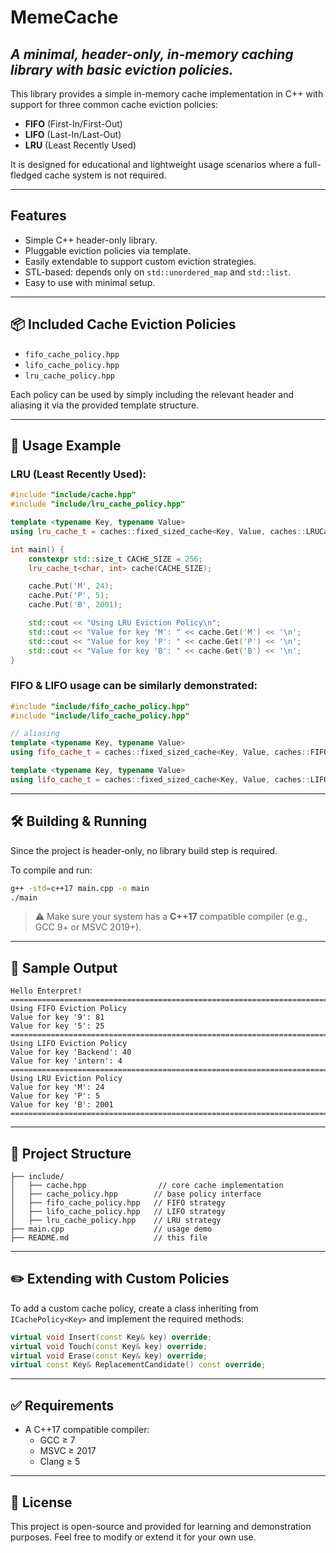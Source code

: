 # MemeCache

## _A minimal, header-only, in-memory caching library with basic eviction policies._

This library provides a simple in-memory cache implementation in C++ with support for three common cache eviction policies:

- **FIFO** (First-In/First-Out)
- **LIFO** (Last-In/Last-Out)
- **LRU** (Least Recently Used)

It is designed for educational and lightweight usage scenarios where a full-fledged cache system is not required.

---

## Features

- Simple C++ header-only library.
- Pluggable eviction policies via template.
- Easily extendable to support custom eviction strategies.
- STL-based: depends only on `std::unordered_map` and `std::list`.
- Easy to use with minimal setup.

---

## 📦 Included Cache Eviction Policies

- `fifo_cache_policy.hpp`
- `lifo_cache_policy.hpp`
- `lru_cache_policy.hpp`

Each policy can be used by simply including the relevant header and aliasing it via the provided template structure.

---

## 🚀 Usage Example

### LRU (Least Recently Used):

```cpp
#include "include/cache.hpp"
#include "include/lru_cache_policy.hpp"

template <typename Key, typename Value>
using lru_cache_t = caches::fixed_sized_cache<Key, Value, caches::LRUCachePolicy>;

int main() {
    constexpr std::size_t CACHE_SIZE = 256;
    lru_cache_t<char, int> cache(CACHE_SIZE);

    cache.Put('M', 24);
    cache.Put('P', 5);
    cache.Put('B', 2001);

    std::cout << "Using LRU Eviction Policy\n";
    std::cout << "Value for key 'M': " << cache.Get('M') << '\n';
    std::cout << "Value for key 'P': " << cache.Get('P') << '\n';
    std::cout << "Value for key 'B': " << cache.Get('B') << '\n';
}
```

### FIFO & LIFO usage can be similarly demonstrated:

```cpp
#include "include/fifo_cache_policy.hpp"
#include "include/lifo_cache_policy.hpp"

// aliasing
template <typename Key, typename Value>
using fifo_cache_t = caches::fixed_sized_cache<Key, Value, caches::FIFOCachePolicy>;

template <typename Key, typename Value>
using lifo_cache_t = caches::fixed_sized_cache<Key, Value, caches::LIFOCachePolicy>;
```

---

## 🛠️ Building & Running

Since the project is header-only, no library build step is required.

To compile and run:

```bash
g++ -std=c++17 main.cpp -o main
./main
```

> ⚠️ Make sure your system has a **C++17** compatible compiler (e.g., GCC 9+ or MSVC 2019+).

---

## 🧪 Sample Output

```
Hello Enterpret!
==============================================================================
Using FIFO Eviction Policy
Value for key '9': 81
Value for key '5': 25
==============================================================================
Using LIFO Eviction Policy
Value for key 'Backend': 40
Value for key 'intern': 4
==============================================================================
Using LRU Eviction Policy
Value for key 'M': 24
Value for key 'P': 5
Value for key 'B': 2001
==============================================================================
```

---

## 📂 Project Structure

```
├── include/
│   ├── cache.hpp                // core cache implementation
│   ├── cache_policy.hpp        // base policy interface
│   ├── fifo_cache_policy.hpp   // FIFO strategy
│   ├── lifo_cache_policy.hpp   // LIFO strategy
│   ├── lru_cache_policy.hpp    // LRU strategy
├── main.cpp                    // usage demo
├── README.md                   // this file
```

---

## ✏️ Extending with Custom Policies

To add a custom cache policy, create a class inheriting from `ICachePolicy<Key>` and implement the required methods:

```cpp
virtual void Insert(const Key& key) override;
virtual void Touch(const Key& key) override;
virtual void Erase(const Key& key) override;
virtual const Key& ReplacementCandidate() const override;
```

---

## ✅ Requirements

- A C++17 compatible compiler:
  - GCC ≥ 7
  - MSVC ≥ 2017
  - Clang ≥ 5

---

## 📄 License

This project is open-source and provided for learning and demonstration purposes. Feel free to modify or extend it for your own use.
